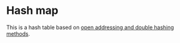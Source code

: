 # Hash map

This is a hash table based on [open addressing and double hashing methods](https://en.wikipedia.org/wiki/Open_addressing).
